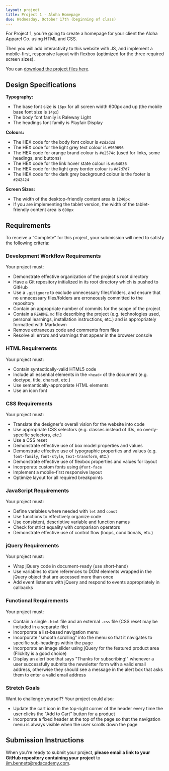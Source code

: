 ```yaml
---
layout: project
title: Project 1 - Aloha Homepage
due: Wednesday, October 17th (beginning of class)
---
```


For Project 1, you're going to create a homepage for your client the Aloha Apparel Co. using HTML and CSS.

Then you will add interactivity to this website with JS, and implement a mobile-first, responsive layout with flexbox (optimized for the three required screen sizes).

You can [download the project files here](https://s3-us-west-2.amazonaws.com/red-wdp/project-files/project-01.zip).

## Design Specifications

**Typography:**

- The base font size is `16px` for all screen width 600px and up (the mobile base font size is `14px`)
- The body font family is Raleway Light
- The headings font family is Playfair Display

**Colours:**

- The HEX code for the body font colour is `#2d2d2d`
- The HEX code for the light grey text colour is `#969696`
- The HEX code for orange brand colour is `#e2574c` (used for links, some headings, and buttons)
- The HEX code for the link hover state colour is `#b64036`
- The HEX code for the light grey border colour is `#d7d7d7`
- The HEX code for the dark grey background colour is the footer is `#242424`

**Screen Sizes:**

- The width of the desktop-friendly content area is `1240px`
- If you are implementing the tablet version, the width of the tablet-friendly content area is `600px`

## Requirements

To receive a “Complete” for this project, your submission will need to satisfy the following criteria:

### Development Workflow Requirements

Your project must:

- Demonstrate effective organization of the project's root directory
- Have a Git repository initialized in its root directory which is pushed to GitHub
- Use a `.gitignore` to exclude unnecessary files/folders, and ensure that no unnecessary files/folders are erroneously committed to the repository
- Contain an appropriate number of commits for the scope of the project
- Contain a `README.md` file describing the project (e.g. technologies used, personal learnings, installation instructions, etc.) and is appropriately formatted with Markdown
- Remove extraneous code and comments from files
- Resolve all errors and warnings that appear in the browser console

### HTML Requirements

Your project must:

- Contain syntactically-valid HTML5 code
- Include all essential elements in the `<head>` of the document (e.g. doctype, title, charset, etc.)
- Use semantically-appropriate HTML elements
- Use an icon font

### CSS Requirements

Your project must:

- Translate the designer's overall vision for the website into code
- Use appropriate CSS selectors (e.g. classes instead of IDs, no overly-specific selectors, etc.)
- Use a CSS reset
- Demonstrate effective use of box model properties and values
- Demonstrate effective use of typographic properties and values (e.g. `font-family`, `font-style`, `text-transform`, etc.)
- Demonstrate effective use of flexbox properties and values for layout
- Incorporate custom fonts using `@font-face`
- Implement a mobile-first responsive layout
- Optimize layout for all required breakpoints

### JavaScript Requirements

Your project must:

- Define variables where needed with `let` and `const`
- Use functions to effectively organize code
- Use consistent, descriptive variable and function names
- Check for strict equality with comparison operators
- Demonstrate effective use of control flow (loops, conditionals, etc.)

### jQuery Requirements

Your project must:

- Wrap jQuery code in document-ready (use short-hand)
- Use variables to store references to DOM elements wrapped in the jQuery object that are accessed more than once
- Add event listeners with jQuery and respond to events appropriately in callbacks

### Functional Requirements

Your project must:

- Contain a single `.html` file and an external `.css` file (CSS reset may be included in a separate file)
- Incorporate a list-based navigation menu
- Incorporate "smooth scrolling" into the menu so that it navigates to specific sub-headings within the page
- Incorporate an image slider using jQuery for the featured product area (Flickity is a good choice)
- Display an alert box that says "Thanks for subscribing!" whenever a user successfully submits the newsletter form with a valid email address, otherwise they should see a message in the alert box that asks them to enter a valid email address

### Stretch Goals

Want to challenge yourself? Your project could also:

- Update the cart icon in the top-right corner of the header every time the user clicks the "Add to Cart" button for a product
- Incorporate a fixed header at the top of the page so that the navigation menu is always visible when the user scrolls down the page

## Submission Instructions

When you're ready to submit your project, **please email a link to your GitHub repository containing your project** to [jim.bennett@redacademy.com](mailto:jim.bennett@redacademy.com).
